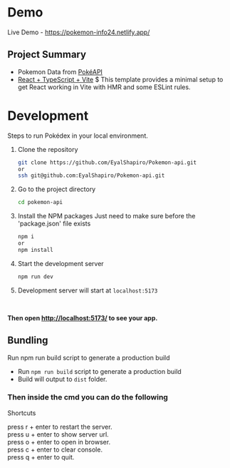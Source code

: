 # Demo

Live Demo - <https://pokemon-info24.netlify.app/>

## Project Summary

- Pokemon Data from [PokéAPI](https://pokeapi.co/)
- [React + TypeScript + Vite](https://vitejs.dev/)
$
This template provides a minimal setup to get React working in Vite with HMR and some ESLint rules.

# Development

Steps to run Pokédex in your local environment.

1. Clone the repository

   ```sh
   git clone https://github.com/EyalShapiro/Pokemon-api.git
   or 
   ssh git@github.com:EyalShapiro/Pokemon-api.git
   ```

2. Go to the project directory

   ```sh
   cd pokemon-api
   ```

3. Install the NPM packages
Just need to make sure before the 'package.json' file exists

   ```sh
   npm i
   or
   npm install
   ```

4. Start the development server

   ```sh
   npm run dev
   ```

5. Development server will start at `localhost:5173`

<br/>

**Then open <http://localhost:5173/> to see your app.**

## Bundling

Run npm run build script to generate a production build

- Run `npm run build` script to generate a production build
- Build will output to `dist` folder.

### Then inside the cmd you can do the following

  Shortcuts<br/>

  press r + enter to restart the server.<br/>
  press u + enter to show server url.<br/>
  press o + enter to open in browser.<br/>
  press c + enter to clear console.<br/>
  press q + enter to quit.
  

